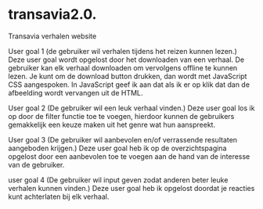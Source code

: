 # transavia2.0.
Transavia verhalen website

User goal 1 (de gebruiker wil verhalen tijdens het reizen kunnen lezen.)
Deze user goal wordt opgelost door het downloaden van een verhaal.
De gebruiker kan elk verhaal downloaden om vervolgens offline te kunnen lezen.
Je kunt om de download button drukken, dan wordt met JavaScript CSS aangespoken.
In JavaScript geef ik aan dat als ik er op klik dat dan de afbeelding wordt vervangen uit de HTML.

User goal 2 (De gebruiker wil een leuk verhaal vinden.)
Deze user goal los ik op door de filter functie toe te voegen, hierdoor kunnen de gebruikers
gemakkelijk een keuze maken uit het genre wat hun aanspreekt.

User goal 3 (De gebruiker wil aanbevolen en/of verrassende resultaten aangeboden krijgen.)
Deze user goal heb ik op de overzichtspagina opgelost door een aanbevolen toe te voegen aan de hand van 
de interesse van de gebruiker.

user goal 4 (De gebruiker wil input geven zodat anderen beter leuke verhalen kunnen vinden.)
Deze user goal heb ik opgelost doordat je reacties kunt achterlaten bij elk verhaal.
